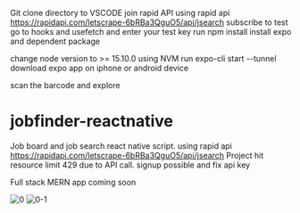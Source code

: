 Git clone directory to VSCODE
join rapid API
using rapid api https://rapidapi.com/letscrape-6bRBa3QguO5/api/jsearch
subscribe to test
go to hooks and usefetch and enter your test key
run npm install
install expo and dependent package

change node version to >= 15.10.0 using NVM
run expo-cli start --tunnel
download expo app on iphone or android device

scan the barcode and explore


# jobfinder-reactnative
Job board and job search react native script. 
using rapid api https://rapidapi.com/letscrape-6bRBa3QguO5/api/jsearch
Project hit resource limit 429 due to API call.
signup possible and fix api key 

Full stack MERN app coming soon



![0](https://user-images.githubusercontent.com/99403991/227798540-3dbaedba-9cdd-4f59-961a-5c8ead12a2ba.jpg)
![0-1](https://user-images.githubusercontent.com/99403991/227798547-9805d6dd-eeb8-41e6-92a8-79a5dad612d3.jpg)
